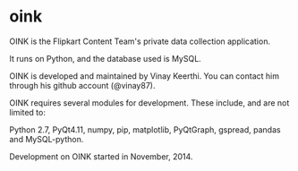 # oink
OINK is the Flipkart Content Team's private data collection application.

It runs on Python, and the database used is MySQL.

OINK is developed and maintained by Vinay Keerthi. You can contact him through his github account (@vinay87).


OINK requires several modules for development. These include, and are not limited to:

Python 2.7, PyQt4.11, numpy, pip, matplotlib, PyQtGraph, gspread, pandas and MySQL-python.


Development on OINK started in November, 2014.

